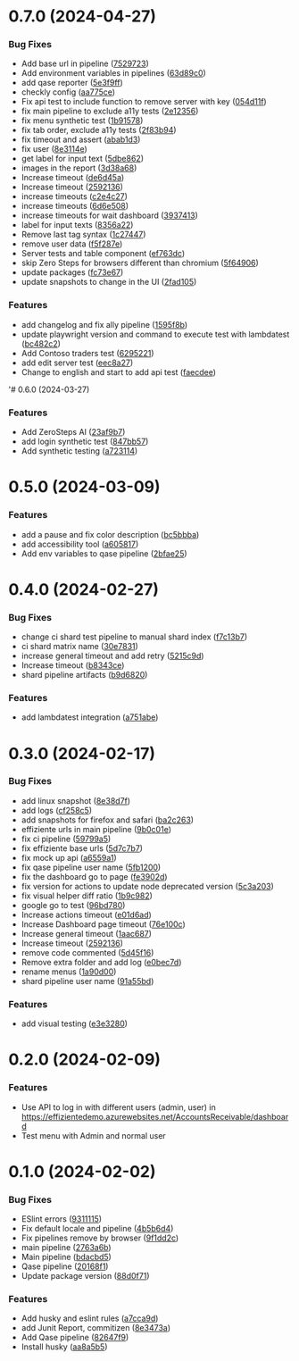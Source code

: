 # 0.7.0 (2024-04-27)

### Bug Fixes

- Add base url in pipeline ([7529723](https://github.com/apis3445/PlaywrightFramework/commit/7529723b47c23004ae8b763e54bca234f640fd2d))
- Add environment variables in pipelines ([63d89c0](https://github.com/apis3445/PlaywrightFramework/commit/63d89c0cb2ca57332028e2f5dbf8ca7cf0645b4b))
- add qase reporter ([5e3f9ff](https://github.com/apis3445/PlaywrightFramework/commit/5e3f9ff50d18d9da6368a3e797acdacb6af4422c))
- checkly config ([aa775ce](https://github.com/apis3445/PlaywrightFramework/commit/aa775ce1d2feadd99c4f515270b4b6e22732954e))
- Fix api test to include function to remove server with key ([054d11f](https://github.com/apis3445/PlaywrightFramework/commit/054d11f4b28fa549408139abcada54165eece13a))
- fix main pipeline to exclude a11y tests ([2e12356](https://github.com/apis3445/PlaywrightFramework/commit/2e12356ecff3b1e877f4673520d0e8a47ce158d9))
- fix menu synthetic test ([1b91578](https://github.com/apis3445/PlaywrightFramework/commit/1b91578f35ab7d9c45a68cb2e8c50c35b67fc027))
- fix tab order, exclude a11y tests ([2f83b94](https://github.com/apis3445/PlaywrightFramework/commit/2f83b941b1e80b5c0085e2c735e6d770e0e13e25))
- fix timeout and assert ([abab1d3](https://github.com/apis3445/PlaywrightFramework/commit/abab1d3996a7c56c6540e5e6516d61800402d086))
- fix user ([8e3114e](https://github.com/apis3445/PlaywrightFramework/commit/8e3114e1ac3cfc464fd376cfaebbf089543d7b4e))
- get label for input text ([5dbe862](https://github.com/apis3445/PlaywrightFramework/commit/5dbe86213d387d62bb05f36a23f395dd98ab42c4))
- images in the report ([3d38a68](https://github.com/apis3445/PlaywrightFramework/commit/3d38a68a1fb79ff09aa892e7a97a8c7c8cc1c9ff))
- Increase timeout ([de6d45a](https://github.com/apis3445/PlaywrightFramework/commit/de6d45a86773ca8c553bc10340eeab5bca3ea686))
- Increase timeout ([2592136](https://github.com/apis3445/PlaywrightFramework/commit/25921366d37c8321fc52f9dceccd4fb17a5e4127))
- increase timeouts ([c2e4c27](https://github.com/apis3445/PlaywrightFramework/commit/c2e4c27ccb597c302756ce9a1fbb5aac226ea677))
- increase timeouts ([6d6e508](https://github.com/apis3445/PlaywrightFramework/commit/6d6e508e8413a5ea3e7159bbcc140cbaa31a7c48))
- increase timeouts for wait dashboard ([3937413](https://github.com/apis3445/PlaywrightFramework/commit/393741313738cfc85da3603b228f5bdff9f87271))
- label for input texts ([8356a22](https://github.com/apis3445/PlaywrightFramework/commit/8356a22cbc76760ebcaf88444f18ccf6114cd6dd))
- Remove last tag syntax ([1c27447](https://github.com/apis3445/PlaywrightFramework/commit/1c27447d0760a718574f714039521a4b11baacfe))
- remove user data ([f5f287e](https://github.com/apis3445/PlaywrightFramework/commit/f5f287ec8e27806ef9a2b2d56395f6fba27dae51))
- Server tests and table component ([ef763dc](https://github.com/apis3445/PlaywrightFramework/commit/ef763dcea8be387a4455148378234494c288cb98))
- skip Zero Steps for browsers different than chromium ([5f64906](https://github.com/apis3445/PlaywrightFramework/commit/5f6490613e24a209640cd23bb38e5dbd9fb81907))
- update packages ([fc73e67](https://github.com/apis3445/PlaywrightFramework/commit/fc73e67e02de7a70763670c19f0e69cdf6b0251d))
- update snapshots to change in the UI ([2fad105](https://github.com/apis3445/PlaywrightFramework/commit/2fad105e5ed728c9238fdc423c29be8522f39684))

### Features

- add changelog and fix ally pipeline ([1595f8b](https://github.com/apis3445/PlaywrightFramework/commit/1595f8bfe7b519cdb5dfada6007859319a2bf652))
- update playwright version and command to execute test with lambdatest ([bc482c2](https://github.com/apis3445/PlaywrightFramework/commit/bc482c2483833a052105e096a1217eda2e057383))
- Add Contoso traders test ([6295221](https://github.com/apis3445/PlaywrightFramework/commit/62952218f44760ca1c10863dd689375ce8a969af))
- add edit server test ([eec8a27](https://github.com/apis3445/PlaywrightFramework/commit/eec8a273a62b3f0044d60517f2247d5c15b528db))
- Change to english and start to add api test ([faecdee](https://github.com/apis3445/PlaywrightFramework/commit/faecdeead1a1358cd6d901394c1973e70a4e3cba))

'# 0.6.0 (2024-03-27)

### Features

- Add ZeroSteps AI ([23af9b7](https://github.com/apis3445/PlaywrightFramework/commit/23af9b78be439b3eaf0f0faee3edd2fc6f6875b2))
- add login synthetic test ([847bb57](https://github.com/apis3445/PlaywrightFramework/commit/847bb57c131fc916aaa97002c2a0759574f510e6))
- Add synthetic testing ([a723114](https://github.com/apis3445/PlaywrightFramework/commit/a723114fd2b320e6f1350903dd9048160e2eb433))

# 0.5.0 (2024-03-09)

### Features

- add a pause and fix color description ([bc5bbba](https://github.com/apis3445/PlaywrightFramework/commit/bc5bbba7e9cfaf96f3d7dcf712b182ab4d2f28c9))
- add accessibility tool ([a605817](https://github.com/apis3445/PlaywrightFramework/commit/a605817e03e65198abd6aaff30081c86e928d40d))
- Add env variables to qase pipeline ([2bfae25](https://github.com/apis3445/PlaywrightFramework/commit/2bfae255aa403c40c7259a16de89133f7405f88f))

# 0.4.0 (2024-02-27)

### Bug Fixes

- change ci shard test pipeline to manual shard index ([f7c13b7](https://github.com/apis3445/PlaywrightFramework/commit/f7c13b7966880dc15a4c90c08dc286151f31d8a8))
- ci shard matrix name ([30e7831](https://github.com/apis3445/PlaywrightFramework/commit/30e78312d8979b9e960c4b3d504edc9662469b6c))
- increase general timeout and add retry ([5215c9d](https://github.com/apis3445/PlaywrightFramework/commit/5215c9d74e810dd974425f782ecbaf21e8291bb3))
- Increase timeout ([b8343ce](https://github.com/apis3445/PlaywrightFramework/commit/b8343ce465f3e5ed905953f16ddc0476b4d9bcd9))
- shard pipeline artifacts ([b9d6820](https://github.com/apis3445/PlaywrightFramework/commit/b9d68207d4aa8163a1edd960a590e74791e4bcf2))

### Features

- add lambdatest integration ([a751abe](https://github.com/apis3445/PlaywrightFramework/commit/a751abecee103ef600b83ef7a9d8b6837bf36306))

# 0.3.0 (2024-02-17)

### Bug Fixes

- add linux snapshot ([8e38d7f](https://github.com/apis3445/PlaywrightFramework/commit/8e38d7fadbaf341b7290d840764d140867a42548))
- add logs ([cf258c5](https://github.com/apis3445/PlaywrightFramework/commit/cf258c51804d42402a234b279de03e6dfb33a09a))
- add snapshots for firefox and safari ([ba2c263](https://github.com/apis3445/PlaywrightFramework/commit/ba2c263edd7a21432880c83ffaaf34a5302db117))
- effiziente urls in main pipeline ([9b0c01e](https://github.com/apis3445/PlaywrightFramework/commit/9b0c01e1d8d880f3f05fc263dbacfebfdb817ea9))
- fix ci pipeline ([59799a5](https://github.com/apis3445/PlaywrightFramework/commit/59799a59bb3d27416e02c39668e0cb3d61a039fb))
- fix effiziente base urls ([5d7c7b7](https://github.com/apis3445/PlaywrightFramework/commit/5d7c7b7f65053106aa956dac7a43ac2362b16974))
- fix mock up api ([a6559a1](https://github.com/apis3445/PlaywrightFramework/commit/a6559a13f358652e9b3d89c49988b70a76b39f72))
- fix qase pipeline user name ([5fb1200](https://github.com/apis3445/PlaywrightFramework/commit/5fb12009cf74a9810f4a76f7853c87feb3fed256))
- fix the dashboard go to page ([fe3902d](https://github.com/apis3445/PlaywrightFramework/commit/fe3902d2eaa9459d70bd4ab9f3f1be47d97a67b4))
- fix version for actions to update node deprecated version ([5c3a203](https://github.com/apis3445/PlaywrightFramework/commit/5c3a2030331e23f27419950aacbdb0845869f1e4))
- fix visual helper diff ratio ([1b9c982](https://github.com/apis3445/PlaywrightFramework/commit/1b9c9822883f730a3d1b58a9d4e8595310f14093))
- google go to test ([96bd780](https://github.com/apis3445/PlaywrightFramework/commit/96bd78085b815f12f4b30a3a649ce25ecb1d824b))
- Increase actions timeout ([e01d6ad](https://github.com/apis3445/PlaywrightFramework/commit/e01d6ad3c1c5c2be0de792dacb32f25eb2cc716e))
- Increase Dashboard page timeout ([76e100c](https://github.com/apis3445/PlaywrightFramework/commit/76e100cff03295cda9735f0b4642c666b7d99433))
- Increase general timeout ([1aac687](https://github.com/apis3445/PlaywrightFramework/commit/1aac6877e750efa5fac11557c4bb8952b5040252))
- Increase timeout ([2592136](https://github.com/apis3445/PlaywrightFramework/commit/25921366d37c8321fc52f9dceccd4fb17a5e4127))
- remove code commented ([5d45f16](https://github.com/apis3445/PlaywrightFramework/commit/5d45f1655fcf97541743bf7d35b4329b6914e59e))
- Remove extra folder and add log ([e0bec7d](https://github.com/apis3445/PlaywrightFramework/commit/e0bec7d6df3221755cc7d50b79597c0c0fb2d9c3))
- rename menus ([1a90d00](https://github.com/apis3445/PlaywrightFramework/commit/1a90d005d1c3da5e8ca08524ebc3d5a3e4f23cd5))
- shard pipeline user name ([91a55bd](https://github.com/apis3445/PlaywrightFramework/commit/91a55bd285b1168e77024df8398f0e8f5ba4b1ae))

### Features

- add visual testing ([e3e3280](https://github.com/apis3445/PlaywrightFramework/commit/e3e3280f0e55299f690d6bf1aff0292e71cee853))

# 0.2.0 (2024-02-09)

### Features

- Use API to log in with different users (admin, user) in https://effizientedemo.azurewebsites.net/AccountsReceivable/dashboard
- Test menu with Admin and normal user

# 0.1.0 (2024-02-02)

### Bug Fixes

- ESlint errors ([9311115](https://github.com/apis3445/PlaywrightFramework/commit/931111565196224f46ce3c910f85c329035f1e84))
- Fix default locale and pipeline ([4b5b6d4](https://github.com/apis3445/PlaywrightFramework/commit/4b5b6d45c596b2c9f363e745903c7f5911b0f959))
- Fix pipelines remove by browser ([9f1dd2c](https://github.com/apis3445/PlaywrightFramework/commit/9f1dd2c7a8bdc5bb9b268ed006f093ef257f8bf5))
- main pipeline ([2763a6b](https://github.com/apis3445/PlaywrightFramework/commit/2763a6b3805d7061a2c94b47ee696ba536153ae1))
- Main pipeline ([bdacbd5](https://github.com/apis3445/PlaywrightFramework/commit/bdacbd5e50035eaa3da6343ee046fd7d05049922))
- Qase pipeline ([20168f1](https://github.com/apis3445/PlaywrightFramework/commit/20168f1e080e4bdb4cede38ffe40ba698b9da417))
- Update package version ([88d0f71](https://github.com/apis3445/PlaywrightFramework/commit/88d0f71c96f9ad39882c1abc0cca144fd6c0a8a3))

### Features

- Add husky and eslint rules ([a7cca9d](https://github.com/apis3445/PlaywrightFramework/commit/a7cca9d4442a566f36afd960de7c4adb6cb88d62))
- add Junit Report, commitizen ([8e3473a](https://github.com/apis3445/PlaywrightFramework/commit/8e3473ab831d25c28cb63e83435ad329b04d90ce))
- Add Qase pipeline ([82647f9](https://github.com/apis3445/PlaywrightFramework/commit/82647f98940e6b5ae45b271383aa582e94301751))
- Install husky ([aa8a5b5](https://github.com/apis3445/PlaywrightFramework/commit/aa8a5b524048194bfc7667b912c81e1e24aa8f26))
